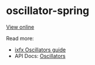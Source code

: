 # oscillator-spring

[View online](https://demos.ixfx.fun/modulation/oscillator-spring/)

Read more:
* [ixfx Oscillators guide](https://ixfx.fun/modulation/oscillator/)
* API Docs: [Oscillators](https://api.ixfx.fun/_ixfx/modulation/Oscillators/)
